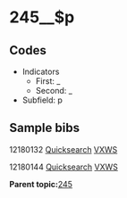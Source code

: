 # 245\_\_$p

## Codes

-   Indicators
    -   First: \_
    -   Second: \_
-   Subfield: p

## Sample bibs

12180132 [Quicksearch](https://search.library.yale.edu/catalog/12180132) [VXWS](http://prodorbis.library.yale.edu:7014/vxws/GetHoldingsService?bibId=12180132)

12180144 [Quicksearch](https://search.library.yale.edu/catalog/12180144) [VXWS](http://prodorbis.library.yale.edu:7014/vxws/GetHoldingsService?bibId=12180144)

**Parent topic:**[245](../../tags/245/245.md)

